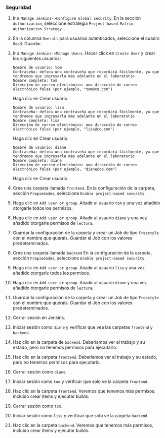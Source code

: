### Seguridad

1. Ir a `Manage Jenkins->Configure Global Security`. En la sección `Authorization`, seleccione estrategia `Project-based Matrix Authorization Strategy `.

2. En la columna `Overall` para usuarios autenticados, seleccione el cuadro `Read`. Guardar.

3. Ir a  `Manage Jenkins->Manage Users`. Hacer click en `Create User` y crear los siguientes usuarios:

       Nombre de usuario: tom
       Contraseña: defina una contraseña que recordará fácilmente, ya que tendremos que ingresarla más adelante en el laboratorio
       Nombre completo: tom
       Dirección de correo electrónico: una dirección de correo electrónico falsa (por ejemplo, "tom@co.com")

   Haga clic en Crear usuario.

       Nombre de usuario: lisa
       Contraseña: defina una contraseña que recordará fácilmente, ya que tendremos que ingresarla más adelante en el laboratorio
       Nombre completo: lisa
       Dirección de correo electrónico: una dirección de correo electrónico falsa (por ejemplo, "lisa@co.com")

   Haga clic en Crear usuario.

       Nombre de usuario: diane
       Contraseña: defina una contraseña que recordará fácilmente, ya que tendremos que ingresarla más adelante en el laboratorio
       Nombre completo: diane
       Dirección de correo electrónico: una dirección de correo electrónico falsa (por ejemplo, "diane@co.com")

   Haga clic en Crear usuario.

4. Cree una carpeta llamada `frontend`. En la configuración de la carpeta, sección `Propiedades`, seleccione `Enable project-based security`.

5. Haga clic en `Add user or group`. Añadir al usuario `tom` y una vez añadido otorgarle todos los permisos.

6. Haga clic en `Add user or group`. Añadir al usuario `diane` y una vez añadido otorgarle permisos de `lectura`.

7. Guardar la configuración de la carpeta y crear un Job de tipo `Freestyle` con el nombre que querais. Guardar el Job con los valores predeterminados.

8. Cree una carpeta llamada `backend` En la configuración de la carpeta, sección `Propiedades`, seleccione `Enable project-based security`.

9. Haga clic en `Add user or group`. Añadir al usuario `lisa` y una vez añadido otorgarle todos los permisos.

10. Haga clic en `Add user or group`. Añadir al usuario `diane` y una vez añadido otorgarle permisos de `lectura`.

11. Guardar la configuración de la carpeta y crear un Job de tipo `Freestyle` con el nombre que querais. Guardar el Job con los valores predeterminados.

12. Cerrar sesión en Jenkins.

13. Iniciar sesión como `diane` y verificar que vea las carpetas `frontend` y `backend`.

14. Haz clic en la carpeta de `backend`. Deberíamos ver el trabajo y su estado, pero no tenemos permisos para ejecutarlo.

15. Haz clic en la carpeta `frontend`. Deberíamos ver el trabajo y su estado, pero no tenemos permisos para ejecutarlo.

16. Cerrar sesión como `diane`.

17. Iniciar sesión como `tom` y verificar que solo ve la carpeta `frontend`.

18. Haz clic en la carpeta `frontend`. Veremos que tenemos más permisos, incluido crear items y ejecutar builds.

19. Cerrar sesión como `tom`.

20. Iniciar sesión como `lisa` y verificar que solo ve la carpeta `backend`.

21. Haz clic en la carpeta `backend`. Veremos que tenemos más permisos, incluido crear items y ejecutar builds.
